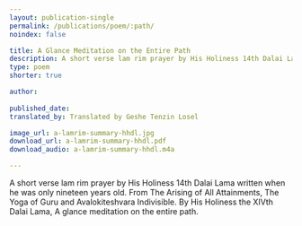 ```yaml
---
layout: publication-single
permalink: /publications/poem/:path/
noindex: false

title: A Glance Meditation on the Entire Path
description: A short verse lam rim prayer by His Holiness 14th Dalai Lama written when he was only nineteen years old.
type: poem
shorter: true

author: 
 
published_date: 
translated_by: Translated by Geshe Tenzin Losel

image_url: a-lamrim-summary-hhdl.jpg
download_url: a-lamrim-summary-hhdl.pdf
download_audio: a-lamrim-summary-hhdl.m4a

---
```


A short verse lam rim prayer by His Holiness 14th Dalai Lama written when he was only nineteen years old. From The Arising of All Attainments, The Yoga of Guru and Avalokiteshvara Indivisible. By His Holiness the XIVth Dalai Lama, A glance meditation on the entire path. 


